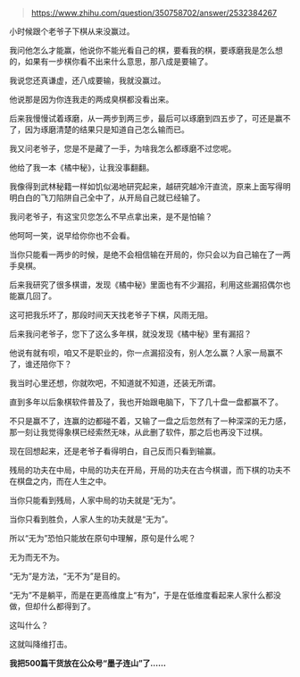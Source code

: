 > https://www.zhihu.com/question/350758702/answer/2532384267





小时候跟个老爷子下棋从来没赢过。

我问他怎么才能赢，他说你不能光看自己的棋，要看我的棋，要琢磨我是怎么想的，如果有一步棋你看不出来什么意思，那八成是要输了。

我说您还真谦虚，还八成要输，我就没赢过。

他说那是因为你连我走的两成臭棋都没看出来。

后来我慢慢试着琢磨，从一两步到两三步，最后可以琢磨到四五步了，可还是赢不了，因为琢磨清楚的结果只是知道自己怎么输而已。

我又问老爷子，您是不是藏了一手，为啥我怎么都琢磨不过您呢。

他给了我一本《橘中秘》，让我没事翻翻。

我像得到武林秘籍一样如饥似渴地研究起来，越研究越冷汗直流，原来上面写得明明白白的飞刀陷阱自己全中了，从开局自己就已经输了。

我问老爷子，有这宝贝您怎么不早点拿出来，是不是怕输？

他呵呵一笑，说早给你你也不会看。

当你只能看一两步的时候，是绝不会相信输在开局的，你只会以为自己输在了一两手臭棋。

后来我研究了很多棋谱，发现《橘中秘》里面也有不少漏招，利用这些漏招偶尔也能赢几回了。

这可把我乐坏了，那段时间天天找老爷子下棋，风雨无阻。

后来我问老爷子，您下了这么多年棋，就没发现《橘中秘》里有漏招？

他说有就有呗，咱又不是职业的，你一点漏招没有，别人怎么赢？人家一局赢不了，谁还陪你下？

我当时心里还想，你就吹吧，不知道就不知道，还装无所谓。

直到多年以后象棋软件普及了，我也开始跟电脑下，下了几十盘一盘都赢不了。

不只是赢不了，连赢的边都碰不着，又输了一盘之后忽然有了一种深深的无力感，那一刻让我觉得象棋已经索然无味，从此删了软件，那之后也再没下过棋。

现在回想起来，还是老爷子看得明白，自己反而只看到输赢。

残局的功夫在中局，中局的功夫在开局，开局的功夫在古今棋谱，而下棋的功夫不在棋盘之内，而在人生之中。

当你只能看到残局，人家中局的功夫就是“无为”。

当你只看到胜负，人家人生的功夫就是“无为”。

所以“无为”恐怕只能放在原句中理解，原句是什么呢？

无为而无不为。

“无为”是方法，“无不为”是目的。

“无为”不是躺平，而是在更高维度上“有为”，于是在低维度看起来人家什么都没做，但却什么都得到了。

这叫什么？

这就叫降维打击。

**我把500篇干货放在公众号“墨子连山”了……**




